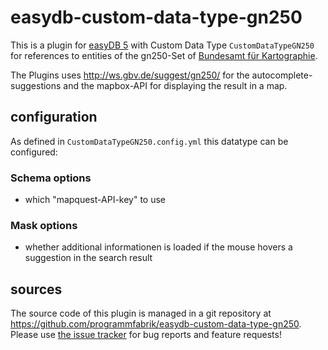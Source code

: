 # easydb-custom-data-type-gn250

This is a plugin for [easyDB 5](http://5.easydb.de/) with Custom Data Type `CustomDataTypeGN250` for references to entities of the gn250-Set of [Bundesamt für Kartographie](http://www.geodatenzentrum.de/geodaten/gdz_rahmen.gdz_div?gdz_spr=deu&gdz_akt_zeile=5&gdz_anz_zeile=1&gdz_unt_zeile=20&gdz_user_id=0).

The Plugins uses <http://ws.gbv.de/suggest/gn250/> for the autocomplete-suggestions and the mapbox-API for displaying the result in a map.

## configuration

As defined in `CustomDataTypeGN250.config.yml` this datatype can be configured:

### Schema options

* which "mapquest-API-key" to use

### Mask options

* whether additional informationen is loaded if the mouse hovers a suggestion in the search result

## sources

The source code of this plugin is managed in a git repository at <https://github.com/programmfabrik/easydb-custom-data-type-gn250>. Please use [the issue tracker](https://github.com/programmfabrik/easydb-custom-data-type-gn250/issues) for bug reports and feature requests!

